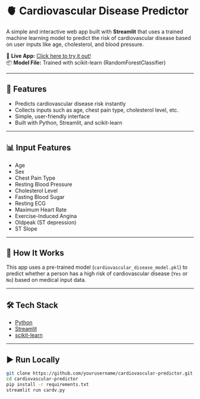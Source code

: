 # 🫀 Cardiovascular Disease Predictor

A simple and interactive web app built with **Streamlit** that uses a trained machine learning model to predict the risk of cardiovascular disease based on user inputs like age, cholesterol, and blood pressure.

🔗 **Live App:** [Click here to try it out!](https://your-name-your-app.streamlit.app)  
📦 **Model File:** Trained with scikit-learn (RandomForestClassifier)

---

## 🚀 Features

- Predicts cardiovascular disease risk instantly
- Collects inputs such as age, chest pain type, cholesterol level, etc.
- Simple, user-friendly interface
- Built with Python, Streamlit, and scikit-learn

---

## 📊 Input Features

- Age
- Sex
- Chest Pain Type
- Resting Blood Pressure
- Cholesterol Level
- Fasting Blood Sugar
- Resting ECG
- Maximum Heart Rate
- Exercise-Induced Angina
- Oldpeak (ST depression)
- ST Slope

---

## 🧠 How It Works

This app uses a pre-trained model (`cardiovascular_disease_model.pkl`) to predict whether a person has a high risk of cardiovascular disease (`Yes` or `No`) based on medical input data.

---

## 🛠 Tech Stack

- [Python](https://www.python.org/)
- [Streamlit](https://streamlit.io/)
- [scikit-learn](https://scikit-learn.org/)

---

## ▶️ Run Locally

```bash
git clone https://github.com/yourusername/cardiovascular-predictor.git
cd cardiovascular-predictor
pip install -r requirements.txt
streamlit run cardv.py
